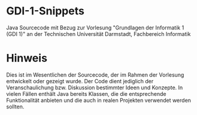 GDI-1-Snippets
==============

Java Sourcecode mit Bezug zur Vorlesung "Grundlagen der Informatik 1 (GDI 1)" an der Technischen Universität Darmstadt, Fachbereich Informatik

Hinweis
=======

Dies ist im Wesentlichen der Sourcecode, der im Rahmen der Vorlesung entwickelt oder gezeigt wurde. 
Der Code dient jediglich der Veranschaulichung bzw. Diskussion bestimmter Ideen und Konzepte. In vielen Fällen enthält 
Java bereits Klassen, die die entsprechende Funktionalität anbieten und die auch in realen Projekten verwendet werden 
sollten.



